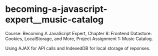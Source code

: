 # becoming-a-javascript-expert__music-catalog
Course: Becoming A JavaScript Expert, Chapter 8: Frontend Datastore: Cookies, LocalStorage, and More, Project Assignment 1: Music Catalog.

Using AJAX for API calls and IndexedDB for local storage of reponses.
